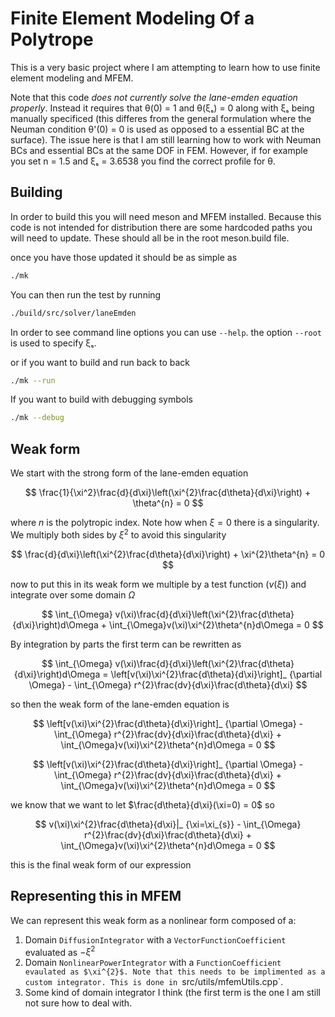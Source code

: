 # Finite Element Modeling Of a Polytrope
This is a very basic project where I am attempting to learn how to use finite element modeling and MFEM.

Note that this code *does not currently solve the lane-emden equation
properly*. Instead it requires that θ(0) = 1 and θ(ξₛ) = 0 along with ξₛ being
manually specificed (this differes from the general formulation where the
Neuman condition θ'(0) = 0 is used as opposed to a essential BC at the
surface). The issue here is that I am still learning how to work with Neuman
BCs and essential BCs at the same DOF in FEM. However, if for example you set n
= 1.5 and ξₛ = 3.6538 you find the correct profile for θ.

## Building
In order to build this you will need meson and MFEM installed. Because this
code is not intended for distribution there are some hardcoded paths you will
need to update. These should all be in the root meson.build file.

once you have those updated it should be as simple as

```bash
./mk
```

You can then run the test by running

```bash
./build/src/solver/laneEmden
```

In order to see command line options you can use `--help`. the option `--root` is used to specify ξₛ.

or if you want to build and run back to back

```bash
./mk --run
```

If you want to build with debugging symbols

```bash
./mk --debug
```

## Weak form
We start with the strong form of the lane-emden equation

$$
\frac{1}{\xi^2}\frac{d}{d\xi}\left(\xi^{2}\frac{d\theta}{d\xi}\right) + \theta^{n} = 0
$$

where $n$ is the polytropic index. Note how when $\xi=0$ there is a singularity. We multiply both sides by $\xi^{2}$ to avoid this singularity

$$
\frac{d}{d\xi}\left(\xi^{2}\frac{d\theta}{d\xi}\right) + \xi^{2}\theta^{n} = 0
$$

now to put this in its weak form we multiple by a test function ($v(\xi)$) and integrate over some domain $\Omega$

$$
\int_{\Omega} v(\xi)\frac{d}{d\xi}\left(\xi^{2}\frac{d\theta}{d\xi}\right)d\Omega + \int_{\Omega}v(\xi)\xi^{2}\theta^{n}d\Omega = 0
$$

By integration by parts the first term can be rewritten as

$$
\int_{\Omega} v(\xi)\frac{d}{d\xi}\left(\xi^{2}\frac{d\theta}{d\xi}\right)d\Omega = \left[v(\xi)\xi^{2}\frac{d\theta}{d\xi}\right]_ {\partial \Omega} - \int_{\Omega} r^{2}\frac{dv}{d\xi}\frac{d\theta}{d\xi}
$$

so then the weak form of the lane-emden equation is

$$
\left[v(\xi)\xi^{2}\frac{d\theta}{d\xi}\right]_ {\partial \Omega} - \int_{\Omega} r^{2}\frac{dv}{d\xi}\frac{d\theta}{d\xi} + \int_{\Omega}v(\xi)\xi^{2}\theta^{n}d\Omega = 0
$$

$$
\left[v(\xi)\xi^{2}\frac{d\theta}{d\xi}\right]_ {\partial \Omega} - \int_{\Omega} r^{2}\frac{dv}{d\xi}\frac{d\theta}{d\xi} + \int_{\Omega}v(\xi)\xi^{2}\theta^{n}d\Omega = 0
$$

we know that we want to let $\frac{d\theta}{d\xi}(\xi=0) = 0$ so 

$$
v(\xi)\xi^{2}\frac{d\theta}{d\xi}|_ {\xi=\xi_{s}} - \int_{\Omega} r^{2}\frac{dv}{d\xi}\frac{d\theta}{d\xi} + \int_{\Omega}v(\xi)\xi^{2}\theta^{n}d\Omega = 0
$$

this is the final weak form of our expression

## Representing this in MFEM

We can represent this weak form as a nonlinear form composed of a:

1. Domain `DiffusionIntegrator` with a `VectorFunctionCoefficient` evaluated as $-\xi^{2}$
2. Domain `NonlinearPowerIntegrator` with a `FunctionCoefficient evaulated as $\xi^{2}$. Note that this needs to be implimented as a custom integrator. This is done in `src/utils/mfemUtils.cpp`.
3. Some kind of domain integrator I think (the first term is the one I am still not sure how to deal with.
